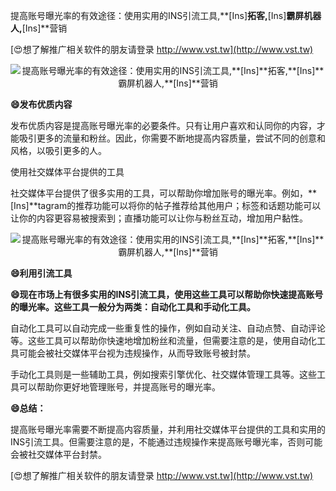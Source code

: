 提高账号曝光率的有效途径：使用实用的INS引流工具,**[Ins]**拓客,**[Ins]**霸屏机器人,**[Ins]**营销

[😍想了解推广相关软件的朋友请登录 http://www.vst.tw](http://www.vst.tw)

 <center><img src="https://vst.tw/MP4/tuiguang/png/0.png" alt="提高账号曝光率的有效途径：使用实用的INS引流工具,**[Ins]**拓客,**[Ins]**霸屏机器人,**[Ins]**营销"></center>

**😄发布优质内容**

发布优质内容是提高账号曝光率的必要条件。只有让用户喜欢和认同你的内容，才能吸引更多的流量和粉丝。因此，你需要不断地提高内容质量，尝试不同的创意和风格，以吸引更多的人。

使用社交媒体平台提供的工具

社交媒体平台提供了很多实用的工具，可以帮助你增加账号的曝光率。例如，**[Ins]**tagram的推荐功能可以将你的帖子推荐给其他用户；标签和话题功能可以让你的内容更容易被搜索到；直播功能可以让你与粉丝互动，增加用户黏性。

 <center><img src="https://vst.tw/MP4/tuiguang/png/7.png" alt="提高账号曝光率的有效途径：使用实用的INS引流工具,**[Ins]**拓客,**[Ins]**霸屏机器人,**[Ins]**营销"></center>

**😄利用引流工具**

**😄现在市场上有很多实用的INS引流工具，使用这些工具可以帮助你快速提高账号的曝光率。这些工具一般分为两类：自动化工具和手动化工具。**

自动化工具可以自动完成一些重复性的操作，例如自动关注、自动点赞、自动评论等。这些工具可以帮助你快速地增加粉丝和流量，但需要注意的是，使用自动化工具可能会被社交媒体平台视为违规操作，从而导致账号被封禁。

手动化工具则是一些辅助工具，例如搜索引擎优化、社交媒体管理工具等。这些工具可以帮助你更好地管理账号，并提高账号的曝光率。

**😄总结：**

提高账号曝光率需要不断提高内容质量，并利用社交媒体平台提供的工具和实用的INS引流工具。但需要注意的是，不能通过违规操作来提高账号曝光率，否则可能会被社交媒体平台封禁。

[😍想了解推广相关软件的朋友请登录 http://www.vst.tw](http://www.vst.tw)



